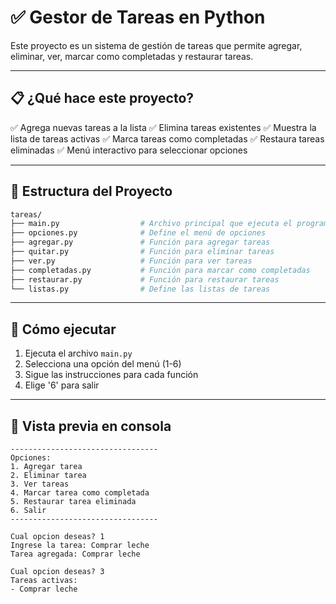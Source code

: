 # ✅ Gestor de Tareas en Python

Este proyecto es un sistema de gestión de tareas que permite agregar, eliminar, ver, marcar como completadas y restaurar tareas.

---

## 📋 ¿Qué hace este proyecto?

✅ Agrega nuevas tareas a la lista
✅ Elimina tareas existentes
✅ Muestra la lista de tareas activas
✅ Marca tareas como completadas
✅ Restaura tareas eliminadas
✅ Menú interactivo para seleccionar opciones

---

## 📁 Estructura del Proyecto

```bash
tareas/
├── main.py                  # Archivo principal que ejecuta el programa
├── opciones.py              # Define el menú de opciones
├── agregar.py               # Función para agregar tareas
├── quitar.py                # Función para eliminar tareas
├── ver.py                   # Función para ver tareas
├── completadas.py           # Función para marcar como completadas
├── restaurar.py             # Función para restaurar tareas
└── listas.py                # Define las listas de tareas
```

---

## 🚀 Cómo ejecutar

1. Ejecuta el archivo `main.py`
2. Selecciona una opción del menú (1-6)
3. Sigue las instrucciones para cada función
4. Elige '6' para salir

---

## 📸 Vista previa en consola

```plaintext
---------------------------------
Opciones: 
1. Agregar tarea
2. Eliminar tarea
3. Ver tareas
4. Marcar tarea como completada
5. Restaurar tarea eliminada
6. Salir
---------------------------------

Cual opcion deseas? 1
Ingrese la tarea: Comprar leche
Tarea agregada: Comprar leche

Cual opcion deseas? 3
Tareas activas:
- Comprar leche
